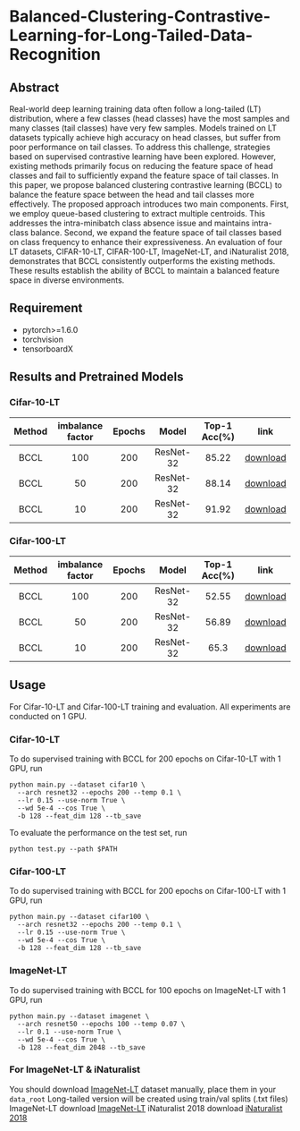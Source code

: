 # Balanced-Clustering-Contrastive-Learning-for-Long-Tailed-Data-Recognition

## Abstract
Real-world deep learning training data often follow a long-tailed (LT) distribution, where a few classes (head classes) have the most samples and many classes (tail classes) have very few samples. Models trained on LT datasets typically achieve high accuracy on head classes, but suffer from poor performance on tail classes. To address this challenge, strategies based on supervised contrastive learning have been explored. However, existing methods primarily focus on reducing the feature space of head classes and fail to sufficiently expand the feature space of tail classes. In this paper, we propose balanced clustering contrastive learning (BCCL) to balance the feature space between the head and tail classes more effectively. The proposed approach introduces two main components. First, we employ queue-based clustering to extract multiple centroids. This addresses the intra-minibatch class absence issue and maintains intra-class balance. Second, we expand the feature space of tail classes based on class frequency to enhance their expressiveness. An evaluation of four LT datasets, CIFAR-10-LT, CIFAR-100-LT, ImageNet-LT, and iNaturalist 2018, demonstrates that BCCL consistently outperforms the existing methods. These results establish the ability of BCCL to maintain a balanced feature space in diverse environments.

## Requirement
- pytorch>=1.6.0
- torchvision
- tensorboardX

## Results and Pretrained Models

### Cifar-10-LT
 | Method | imbalance factor |Epochs| Model | Top-1 Acc(%) | link | 
 | :---: | :---: |:---: | :---: | :---: | :---: | 
 |BCCL| 100  | 200 | ResNet-32   | 85.22 | [download](https://drive.google.com/file/d/1-0C62I1OY12hD-ici96I-hfc2k_VHS9J/view?usp=drive_link) | 
 |BCCL| 50 | 200 | ResNet-32   | 88.14 | [download](https://drive.google.com/file/d/1C54hoCFPCok4wOuLddlX9z1rftrFWH4-/view?usp=drive_link)|
 |BCCL| 10 | 200 | ResNet-32   | 91.92 | [download](https://drive.google.com/file/d/1oIqt0l08wbyW88XU-d4U6Fv1JV00OWty/view?usp=drive_link) |

 ### Cifar-100-LT
 | Method | imbalance factor |Epochs| Model | Top-1 Acc(%) | link | 
 | :---: | :---: |:---: | :---: | :---: | :---: | 
 |BCCL| 100  | 200 | ResNet-32   | 52.55 | [download](https://drive.google.com/file/d/1RN1WSWbRFxA_u5kppWvIKvBd5SJJMm3U/view?usp=drive_link) | 
 |BCCL| 50 | 200 | ResNet-32   | 56.89 | [download](https://drive.google.com/file/d/1fnM4AySDP8CQw-zcfMTGnKP-THgv3eRB/view?usp=drive_link)|
 |BCCL| 10 | 200 | ResNet-32   | 65.3 | [download](https://drive.google.com/file/d/1B6f7zRPL8k52BzfbsMUvRxjoB17kJhzv/view?usp=drive_link) |


## Usage
For Cifar-10-LT and Cifar-100-LT training and evaluation. All experiments are conducted on 1 GPU.

### Cifar-10-LT
To do supervised training with BCCL for 200 epochs on Cifar-10-LT with 1 GPU, run
```
python main.py --dataset cifar10 \
  --arch resnet32 --epochs 200 --temp 0.1 \
  --lr 0.15 --use-norm True \
  --wd 5e-4 --cos True \
  -b 128 --feat_dim 128 --tb_save
```

To evaluate the performance on the test set, run
```
python test.py --path $PATH
```

### Cifar-100-LT
To do supervised training with BCCL for 200 epochs on Cifar-100-LT with 1 GPU, run
```
python main.py --dataset cifar100 \
  --arch resnet32 --epochs 200 --temp 0.1 \
  --lr 0.15 --use-norm True \
  --wd 5e-4 --cos True \
  -b 128 --feat_dim 128 --tb_save
```

### ImageNet-LT
To do supervised training with BCCL for 100 epochs on ImageNet-LT with 1 GPU, run
```
python main.py --dataset imagenet \
  --arch resnet50 --epochs 100 --temp 0.07 \
  --lr 0.1 --use-norm True \
  --wd 5e-4 --cos True \
  -b 128 --feat_dim 2048 --tb_save
```


### For ImageNet-LT & iNaturalist
You should download [ImageNet-LT](http://image-net.org/download) dataset manually, place them in your `data_root`
Long-tailed version will be created using train/val splits (.txt files)
ImageNet-LT download [ImageNet-LT](https://drive.google.com/file/d/1wRxlzWtgyYDIL1Az6dzNqUNGbmT1SKVA/view?usp=drive_link) 
iNaturalist 2018 download [iNaturalist 2018](https://drive.google.com/file/d/1j5T4RFd03-2vjbVta5EpCIKZZsW6K_hn/view?usp=drive_link) 
